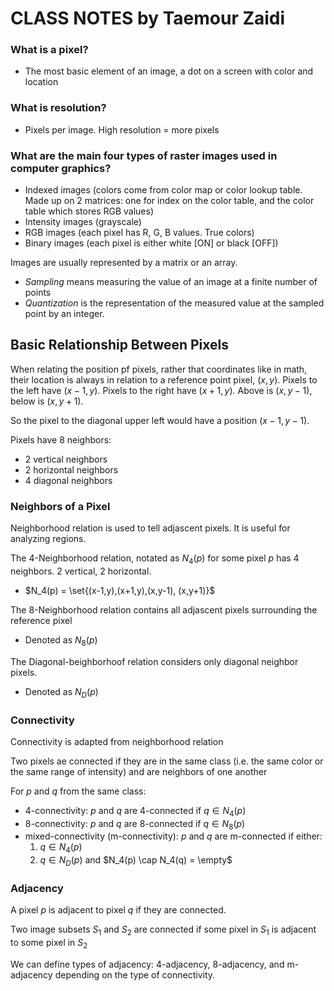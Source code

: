 # **CLASS NOTES** by Taemour Zaidi

### What is a pixel?
- The most basic element of an image, a dot on a screen with color and location

### What is resolution?
- Pixels per image. High resolution = more pixels

### What are the main four types of raster images used in computer graphics?
- Indexed images (colors come from color map or color lookup table. Made up on 2 matrices: one for index on the color table, and the color table which stores RGB values)
- Intensity images (grayscale)
- RGB images (each pixel has R, G, B values. True colors)
- Binary images (each pixel is either white [ON] or black [OFF])

Images are usually represented by a matrix or an array.

- *Sampling* means measuring the value of an image at a finite number of points
- *Quantization* is the representation of the measured value at the sampled point by an integer.

## Basic Relationship Between Pixels
When relating the position pf pixels, rather that coordinates like in math, their location is always in relation to a reference point pixel, $(x, y)$. Pixels to the left have $(x-1, y)$. Pixels to the right have $(x+1, y)$. Above is $(x,y-1)$, below is $(x,y+1)$.

So the pixel to the diagonal upper left would have a position $(x-1, y-1)$.

Pixels have 8 neighbors:
- 2 vertical neighbors
- 2 horizontal neighbors
- 4 diagonal neighbors

### Neighbors of a Pixel

Neighborhood relation is used to tell adjascent pixels. It is useful for analyzing regions. 

The 4-Neighborhood relation, notated as $N_4(p)$ for some pixel $p$ has 4 neighbors. 2 vertical, 2 horizontal.
- $N_4(p) = \set{(x-1,y),(x+1,y),(x,y-1), (x,y+1)}$

The 8-Neighborhood relation contains all adjascent pixels surrounding the reference pixel
- Denoted as $N_8(p)$

The Diagonal-beighborhoof relation considers only diagonal neighbor pixels.
- Denoted as $N_D(p)$

### Connectivity
Connectivity is adapted from neighborhood relation

Two pixels ae connected if they are in the same class (i.e. the same color or the same range of intensity) and are neighbors of one another

For $p$ and $q$ from the same class:
- 4-connectivity: $p$ and $q$ are 4-connected if $q \in N_4(p)$
- 8-connectivity: $p$ and $q$ are 8-connected if $q \in N_8(p)$
- mixed-connectivity (m-connectivity): $p$ and $q$ are m-connected if either:
    1. $q \in N_4(p)$
    2. $q \in N_D(p)$ and $N_4(p) \cap N_4(q) = \empty$

### Adjacency
A pixel $p$ is adjacent to pixel $q$ if they are connected. 

Two image subsets $S_1$ and $S_2$ are connected if some pixel in $S_1$ is adjacent to some pixel in $S_2$

We can define types of adjacency: 4-adjacency, 8-adjacency, and m-adjacency depending on the type of connectivity.